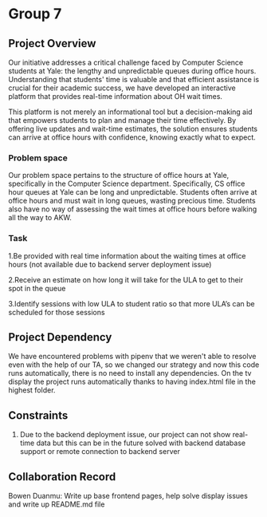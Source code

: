 # Group 7

## Project Overview
Our initiative addresses a critical challenge faced by Computer Science students at Yale: the lengthy and unpredictable queues during office hours. Understanding that students' time is valuable and that efficient assistance is crucial for their academic success, we have developed an interactive platform that provides real-time information about OH wait times.

This platform is not merely an informational tool but a decision-making aid that empowers students to plan and manage their time effectively. By offering live updates and wait-time estimates, the solution ensures students can arrive at office hours with confidence, knowing exactly what to expect.

### Problem space
Our problem space pertains to the structure of office hours at Yale, specifically in the Computer Science department. Specifically, CS office hour queues at Yale can be long and unpredictable. Students often arrive at office hours and must wait in long queues, wasting precious time. Students also have no way of assessing the wait times at office hours before walking all the way to AKW. 

### Task
1.Be provided with real time information about the waiting times at office hours (not available due to backend server deployment issue)

2.Receive an estimate on how long it will take for the ULA to get to their spot in the queue

3.Identify sessions with low ULA to student ratio so that more ULA’s can be scheduled for those sessions

## Project Dependency
We have encountered problems with pipenv that we weren't able to resolve even with the help of our TA, so we changed our strategy and now this code runs automatically, there is no need to install any dependencies. On the tv display the project runs automatically thanks to having index.html file in the highest folder. 

## Constraints

1. Due to the backend deployment issue, our project can not show real-time data but this can be in the future solved with backend database support or remote connection to backend server

##  Collaboration Record

Bowen Duanmu: Write up base frontend pages, help solve display issues and write up README.md file
